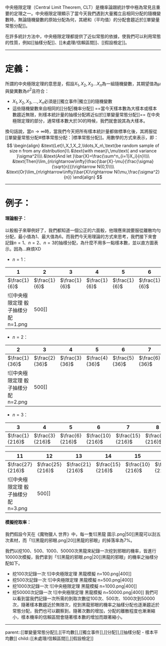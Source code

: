 中央極限定理（Central Limit Theorem, CLT）是機率論跟統計學中極為常見且重要的定理之一。中央極限定理顯示了當今天我們遇到大量獨立且相同分配的隨機變數時，無論隨機變數的原始分配為何，其總和（平均值）的分配會趨近於[[單變量常態分配]]。

在許多統計方法中，中央極限定理都提供了近似常態的依據，使我們可以利用常態的性質，例如[[抽樣分配]]、[[未處理/信賴區間]]、[[假設檢定]]。
- - -
# 定義：
所謂的中央極限定理的意思是，假設$X_1,X_2,X_3\ldots X_n$為一組隨機變數，其期望值為$\mu$與變異數為$\sigma^2$且符合：
- $X_1,X_2,X_3,\ldots,X_n$必須是[[獨立事件|獨立]]的隨機變數
- 這些隨機變數來自相同的[[分配|機率分配]]
==當今天樣本數為大樣本或樣本數趨近無限，則樣本統計量的抽樣分配將近似於[[單變量常態分配]]==
在中央極限定理的部分，通常樣本數大於30的時候，我們就會說其為大樣本。

換句話說，當$n\rightarrow\infty$時，當我們今天把所有樣本統計量都做標準化後，其將服從[[單變量常態分配#標準常態分配：|標準常態分配]]。用數學的方式來表示，即：
$$
\begin{align}
&\text{Let}\,X_1,X_2,\ldots,X_n\,\text{be random sample of size n from any distribution}\\
&\text{with mean}\,\mu\text{ and variance }\sigma^2\\\\
&\text{And let }\bar{X}=\frac{\sum^n_{i=1}X_i}{n}\\\\
&\text{Then}\lim_{n\rightarrow\infty}\frac{\bar{X}-\mu}{\frac{\sigma}{\sqrt{n}}}\rightarrow N(0,1)\\\\
&\text{Or}\lim_{n\rightarrow\infty}\bar{X}\rightarrow N(\mu,\frac{\sigma^2}{n})
\end{align}
$$
- - -
# 例子：
#### 理論骰子：
以骰骰子來舉例好了，我們都知道一個公正的六面骰，他理應來說要服從離散均勻分配，最小值為1、最大值為6。而我們今天用理論的方式來思考，我們接下來會記錄$n=1、n=2、n=3$的抽樣分配，為什麼不用多一點樣本數，並以直方圖表示。因為...麻煩XD
- $n=1$：

| 1             | 2             | 3             | 4             | 5             | 6             |
| ------------- | ------------- | ------------- | ------------- | ------------- | ------------- |
| $\frac{1}{6}$ | $\frac{1}{6}$ | $\frac{1}{6}$ | $\frac{1}{6}$ | $\frac{1}{6}$ | $\frac{1}{6}$ |
![[中央極限定理 骰子抽樣分配 n=1.png|500]]
- $n=2$：

| 2              | 3              | 4              | 5              | 6              | 7              | 8              | 9              | 10             | 11             | 12             |
| -------------- | -------------- | -------------- | -------------- | -------------- | -------------- | -------------- | -------------- | -------------- | -------------- | -------------- |
| $\frac{1}{36}$ | $\frac{2}{36}$ | $\frac{3}{36}$ | $\frac{4}{36}$ | $\frac{5}{36}$ | $\frac{6}{36}$ | $\frac{5}{36}$ | $\frac{4}{36}$ | $\frac{3}{36}$ | $\frac{2}{36}$ | $\frac{1}{36}$ |
![[中央極限定理 骰子抽樣分配 n=2.png|500]]
- $n=3$：

| 3               | 4               | 5               | 6                | 7                | 8                | 9                | 10               |
| --------------- | --------------- | --------------- | ---------------- | ---------------- | ---------------- | ---------------- | ---------------- |
| $\frac{1}{216}$ | $\frac{3}{216}$ | $\frac{6}{216}$ | $\frac{10}{216}$ | $\frac{15}{216}$ | $\frac{21}{216}$ | $\frac{25}{216}$ | $\frac{27}{216}$ |

| 11               | 12               | 13               | 14               | 15               | 16              | 17              | 18              |
| ---------------- | ---------------- | ---------------- | ---------------- | ---------------- | --------------- | --------------- | --------------- |
| $\frac{27}{216}$ | $\frac{25}{216}$ | $\frac{21}{216}$ | $\frac{15}{216}$ | $\frac{10}{216}$ | $\frac{6}{216}$ | $\frac{3}{216}$ | $\frac{1}{216}$ |
![[中央極限定理 骰子抽樣分配 n=3.png|500]]

#### 模擬挖取率：
我們假設今天在《魔物獵人 世界》中，每一隻![[黑龍 圖示.png|50]]黑龍可以刮五次素材，而「![[黑龍的邪眼.png|20]]黑龍的邪眼」的掉落率為7%。

我們以挖100、500、1000、50000次黑龍來紀錄一次挖到邪眼的機率，皆進行10000次模擬，我們拿到「![[黑龍的邪眼.png|20]]黑龍的邪眼」的機率之抽樣分配如下。

- 挖100次記錄一次
![[中央極限定理 黑龍模擬 n=100.png|400]]
- 挖500次記錄一次
![[中央極限定理 黑龍模擬 n=500.png|400]]
- 挖1000次記錄一次
![[中央極限定理 黑龍模擬 n=1000.png|400]]
- 挖50000次記錄一次
![[中央極限定理 黑龍模擬 n=50000.png|400]]
我們可以看到當我們記錄一次所需的剝取次數從100次、500次、1000次到50000次，隨著樣本數趨近於無限次，挖到黑龍邪眼的機率之抽樣分配也逐漸趨近於常態分配，我們也可以觀察到，隨著次數的增加，分配的離散程度也漸漸縮小，樣本機率的信賴區間會隨著樣本數的增加而跟著縮小。
- - -
parent::[[單變量常態分配]],[[平均數]],[[獨立事件]],[[分配]],[[抽樣分配 - 樣本平均數]]
child::[[未處理/信賴區間]],[[假設檢定]]
